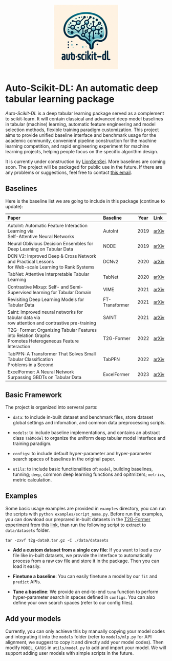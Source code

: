 <div align="center"><img src="./image/auto_skdl-logo.png" width="200"/></div>

# Auto-Scikit-DL: An automatic deep tabular learning package

*Auto-Scikit-DL* is a deep tabular learning package served as a complement to scikit-learn. It will contain classical and advanced deep model baselines in tabular (machine) learning, automatic feature engineering and model selection methods, flexible training paradigm customization. This project aims to provide unified baseline interface and benchmark usage for the academic community, convenient pipeline construction for the machine learning competition, and rapid engineering experiment for machine learning projects, helping people focus on the specific algorithm design.

It is currently under construction by [LionSenSei](https://github.com/jyansir). More baselines are coming soon. The project will be packaged for public use in the future. If there are any problems or suggestions, feel free to contact [this email](jyansir@zju.edu.cn).


## Baselines

Here is the baseline list we are going to include in this package (continue to update):

| Paper                                                          | Baseline | Year  | Link |
| :------------------------------------------------------------- | :------- | :---: | :--- |
| AutoInt: Automatic Feature Interaction Learning via<br> Self-Attentive Neural Networks | AutoInt | 2019 | [arXiv](https://arxiv.org/abs/1810.11921) |
| Neural Oblivious Decision Ensembles for Deep Learning on Tabular Data | NODE | 2019 | [arXiv](https://arxiv.org/abs/1909.06312) |
| DCN V2: Improved Deep & Cross Network and Practical Lessons<br> for Web-scale Learning to Rank Systems | DCNv2 | 2020 | [arXiv](https://arxiv.org/abs/2008.13535) |
| TabNet: Attentive Interpretable Tabular Learning | TabNet | 2020 | [arXiv](https://arxiv.org/abs/1908.07442) |
| Contrastive Mixup: Self- and Semi-Supervised learning for Tabular Domain | VIME | 2021 | [arXiv](https://arxiv.org/abs/2108.12296) |
| Revisiting Deep Learning Models for Tabular Data | FT-Transformer | 2021 | [arXiv](https://arxiv.org/abs/2106.11959) |
| Saint: Improved neural networks for tabular data via<br> row attention and contrastive pre-training | SAINT | 2021 | [arXiv](https://arxiv.org/abs/2106.01342) |
| T2G-Former: Organizing Tabular Features into Relation Graphs<br> Promotes Heterogeneous Feature Interaction | T2G-Former | 2022 | [arXiv](https://arxiv.org/abs/2211.16887) |
| TabPFN: A Transformer That Solves Small Tabular Classification<br> Problems in a Second | TabPFN | 2022 | [arXiv](https://arxiv.org/abs/2207.01848) |
| ExcelFormer: A Neural Network Surpassing GBDTs on Tabular Data | ExcelFormer | 2023 | [arXiv](https://arxiv.org/abs/2301.02819) |


## Basic Framework

The project is organized into serveral parts:

- `data`: to include in-built dataset and benchmark files, store dataset global settings and infomation, and common data preprocessing scripts.

- `models`: to include baseline implementations, and contains an abstract class `TabModel` to organize the uniform deep tabular model interface and training paradigm.

- `configs`: to include default hyper-parameter and hyper-parameter search spaces of baselines in the original paper.

- `utils`: to include basic functionalities of: `model`, building baselines, tunning; `deep`, common deep learning functions and opitmizers; `metrics`, metric calculation.

## Examples

Some basic usage examples are provided in `examples` directory, you can run the scripts with `python examples/script_name.py`. Before run the examples, you can download our preprared in-built datasets in the [T2G-Former](https://arxiv.org/abs/2211.16887) experiment from this [link](https://drive.google.com/uc?export=download&id=1dIp78bZo0I0TJATmZKzBhrbZxFVzJYLR), than run the following script to extract to `data/datasets` folder.

```
tar -zxvf t2g-data0.tar.gz -C ./data/datasets
```

- **Add a custom dataset from a single csv file**: If you want to load a csv file like in-built datasets, we provide the interface to automatically process from a raw csv file and store it in the package. Then you can load it easily.

- **Finetune a baseline**: You can easily finetune a model by our `fit` and `predict` APIs.

- **Tune a baseline**: We provide an end-to-end `tune` function to perform hyper-parameter search in spaces defined in `configs`. You can also define your own search spaces (refer to our config files).

## Add your models

Currently, you can only achieve this by manually copying your model codes and integrating it into the `models` folder (refer to `models/mlp.py` for API alignment, we suggest to copy it and directly add your model codes). Then modify `MODEL_CARDS` in `utils/model.py` to add and import your model. We will support adding user models with simple scripts in the future.

